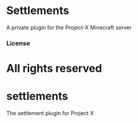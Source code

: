 # **Settlements** #

A private plugin for the Project-X Minecraft server

### License ###

All rights reserved
=======
settlements
===========

The settlement plugin for Project X

